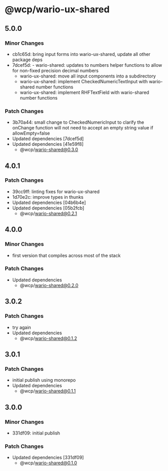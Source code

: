 # @wcp/wario-ux-shared

## 5.0.0

### Minor Changes

- cb1c65d: bring input forms into wario-ux-shared, update all other package deps
- 7dcef5d: - wario-shared: updates to numbers helper functions to allow for non-fixed precision decimal numbers
  - wario-ux-shared: move all input components into a subdirectory
  - wario-ux-shared: implement CheckedNumericTextInput with wario-shared number functions
  - wario-ux-shared: implement RHFTextField with wario-shared number functions

### Patch Changes

- 3b70a44: small change to CheckedNumericInput to clarify the onChange function will not need to accept an empty string value if allowEmpty=false
- Updated dependencies [7dcef5d]
- Updated dependencies [41e59f8]
  - @wcp/wario-shared@0.3.0

## 4.0.1

### Patch Changes

- 39cc9ff: linting fixes for wario-ux-shared
- 1d70e2c: improve types in thunks
- Updated dependencies [04b6b4e]
- Updated dependencies [05b2fcb]
  - @wcp/wario-shared@0.2.1

## 4.0.0

### Minor Changes

- first version that compiles across most of the stack

### Patch Changes

- Updated dependencies
  - @wcp/wario-shared@0.2.0

## 3.0.2

### Patch Changes

- try again
- Updated dependencies
  - @wcp/wario-shared@0.1.2

## 3.0.1

### Patch Changes

- initial publish using monorepo
- Updated dependencies
  - @wcp/wario-shared@0.1.1

## 3.0.0

### Minor Changes

- 331df09: initial publish

### Patch Changes

- Updated dependencies [331df09]
  - @wcp/wario-shared@0.1.0
